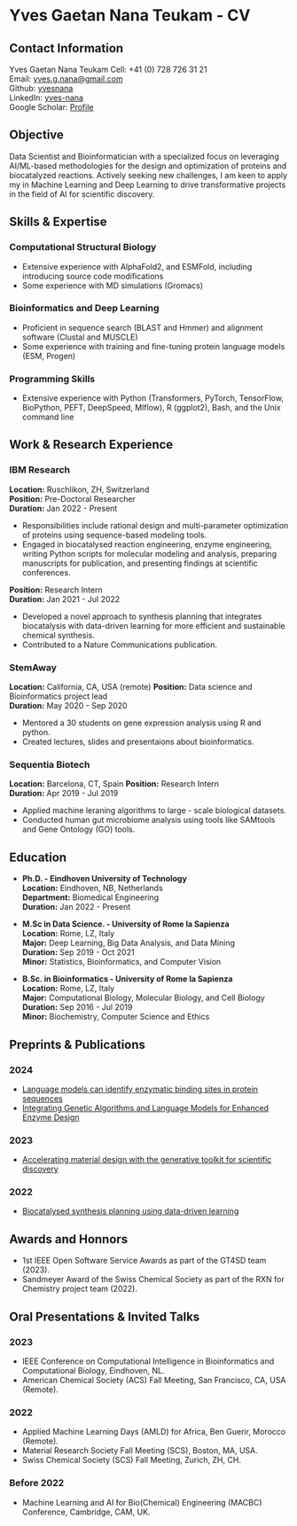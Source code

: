 # Yves Gaetan Nana Teukam - CV

## Contact Information
Yves Gaetan Nana Teukam
Cell: +41 (0) 728 726 31 21  
Email: [yves.g.nana@gmail.com](mailto:yves.g.nana@gmail.com)  
Github: [yvesnana](https://www.github.com/yvesnana)  
LinkedIn: [yves-nana](https://www.linkedin.com/in/nana-yves//)  
Google Scholar: [Profile](https://scholar.google.com/citations?user=nvNyJiIAAAAJ&hl=en)  

## Objective
Data Scientist and Bioinformatician with a specialized focus on leveraging AI/ML-based methodologies for the design and optimization of proteins and biocatalyzed reactions. Actively seeking new challenges, I am keen to apply my in Machine Learning and Deep Learning to drive transformative projects in the field of AI for scientific discovery.

## Skills & Expertise

### Computational Structural Biology
- Extensive experience with AlphaFold2, and ESMFold, including introducing source code modifications
- Some experience with MD simulations (Gromacs)

### Bioinformatics and Deep Learning
- Proficient in sequence search (BLAST and Hmmer) and alignment software (Clustal and MUSCLE)
- Some experience with training and fine-tuning protein language models (ESM, Progen)

### Programming Skills
- Extensive experience with Python (Transformers, PyTorch, TensorFlow, BioPython, PEFT, DeepSpeed, Mlflow), R (ggplot2), Bash, and the Unix command line


## Work & Research Experience

### IBM Research
**Location:** Ruschlikon, ZH, Switzerland  
**Position:** Pre-Doctoral Researcher  
**Duration:** Jan 2022 - Present  
- Responsibilities include rational design and multi-parameter optimization of proteins using sequence-based modeling tools.
- Engaged in biocatalysed reaction engineering, enzyme engineering, writing Python scripts for molecular modeling and analysis, preparing manuscripts for publication, and presenting findings at scientific conferences.


**Position:** Research Intern  
**Duration:** Jan 2021 - Jul 2022  
- Developed a novel approach to synthesis planning that integrates biocatalysis with data-driven learning for more efficient and sustainable chemical synthesis.
- Contributed to a Nature Communications publication.


### StemAway
**Location:** California, CA, USA (remote)
**Position:** Data science and Bioinformatics project lead  
**Duration:** May 2020 - Sep 2020  
- Mentored a 30 students on gene expression analysis using R and python.
- Created lectures, slides and presentaions about bioinformatics.

### Sequentia Biotech
**Location:** Barcelona, CT, Spain
**Position:** Research Intern  
**Duration:** Apr 2019 - Jul 2019  
- Applied machine leraning algorithms to large - scale biological datasets.
- Conducted human gut microbiome analysis using tools like SAMtools and Gene Ontology (GO) tools.


## Education

- **Ph.D. - Eindhoven University of Technology**  
  **Location:** Eindhoven, NB, Netherlands  
  **Department:** Biomedical Engineering  
  **Duration:** Jan 2022 - Present  
  

- **M.Sc in Data Science. - University of Rome la Sapienza**  
  **Location:** Rome, LZ, Italy  
  **Major:** Deep Learning, Big Data Analysis, and Data Mining  
  **Duration:** Sep 2019 - Oct 2021  
  **Minor:** Statistics, Bioinformatics, and Computer Vision

- **B.Sc. in Bioinformatics - University of Rome la Sapienza**  
**Location:** Rome, LZ, Italy  
**Major:** Computational Biology, Molecular Biology, and Cell Biology  
**Duration:** Sep 2016 - Jul 2019  
**Minor:** Biochemistry, Computer Science and Ethics

## Preprints & Publications

### 2024
- [Language models can identify enzymatic binding sites in protein sequences](https://doi.org/10.1016/j.csbj.2024.04.012)
- [Integrating Genetic Algorithms and Language Models for Enhanced Enzyme Design](https://doi.org/10.26434/chemrxiv-2024-j7ntq)

### 2023
- [Accelerating material design with the generative toolkit for scientific discovery](http://dx.doi.org/10.1038/s41524-023-01028-1)
  
### 2022
- [Biocatalysed synthesis planning using data-driven learning](https://doi.org/10.1038/s41467-022-28536-w)


## Awards and Honnors
- 1st IEEE Open Software Service Awards as part of the GT4SD team (2023).
- Sandmeyer Award of the Swiss Chemical Society as part of the RXN for Chemistry project team (2022).


## Oral Presentations & Invited Talks

### 2023
- IEEE Conference on Computational Intelligence in Bioinformatics and Computational Biology, Eindhoven, NL. 
- American Chemical Society (ACS) Fall Meeting, San Francisco, CA, USA (Remote).

### 2022
- Applied Machine Learning Days (AMLD) for Africa, Ben Guerir, Morocco (Remote).
- Material Research Society Fall Meeting (SCS), Boston, MA, USA.
- Swiss Chemical Society (SCS) Fall Meeting, Zurich, ZH, CH.

### Before 2022
- Machine Learning and AI for Bio(Chemical) Engineering (MACBC) Conference, Cambridge, CAM, UK. 
